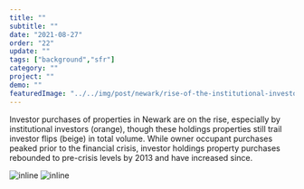 ```yaml
---
title: "" 
subtitle: ""
date: "2021-08-27"
order: "22"
update: ""
tags: ["background","sfr"]
category: ""
project: ""
demo: ""
featuredImage: "../../img/post/newark/rise-of-the-institutional-investor/holdings_flips_own_bar_chart.png"
---
```


Investor purchases of properties in Newark are on the rise, especially by institutional investors (orange), though these holdings properties still trail investor flips (beige) in total volume. While owner occupant purchases peaked prior to the financial crisis, investor holdings property purchases rebounded to pre-crisis levels by 2013 and have increased since.  

![inline]("/../../img/post/newark/rise-of-the-institutional-investor/holdings_flips_owners_barchart.png")
![inline]("/../../img/post/newark/rise-of-the-institutional-investor/holdings_flips_owners_legend.png")
